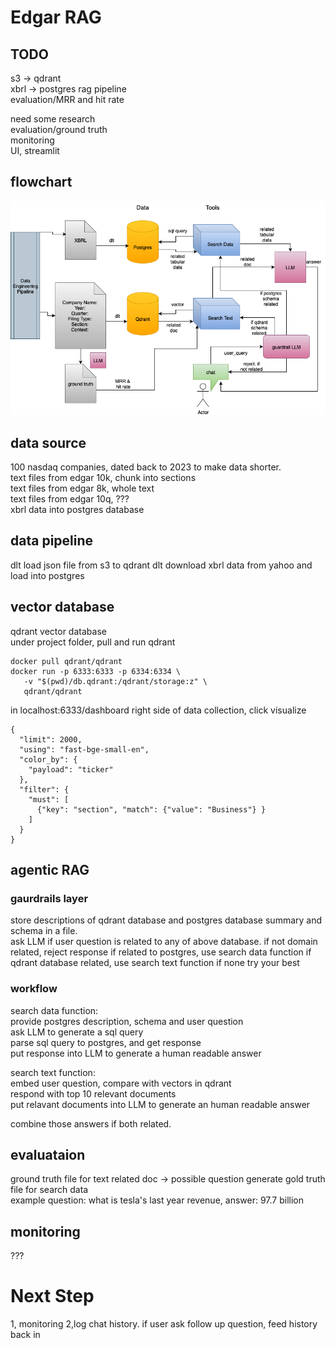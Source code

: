 # Edgar RAG
## TODO
s3 -> qdrant   
xbrl -> postgres
rag pipeline   
evaluation/MRR and hit rate    
   
need some research   
evaluation/ground truth   
monitoring   
UI, streamlit

## flowchart
![flowchart](images/RAG_pipeline_flowchart.drawio.png)

## data source
100 nasdaq companies, dated back to 2023 to make data shorter.   
text files from edgar 10k, chunk into sections   
text files from edgar 8k, whole text    
text files from edgar 10q, ???   
xbrl data into postgres database   

## data pipeline
dlt load json file from s3 to qdrant
dlt download xbrl data from yahoo and load into postgres   

## vector database
qdrant vector database   
under project folder, pull and run qdrant 
```
docker pull qdrant/qdrant
docker run -p 6333:6333 -p 6334:6334 \
   -v "$(pwd)/db.qdrant:/qdrant/storage:z" \
   qdrant/qdrant
```
in localhost:6333/dashboard
right side of data collection, click visualize
```
{
  "limit": 2000,
  "using": "fast-bge-small-en",
  "color_by": {
    "payload": "ticker"
  },
  "filter": {
    "must": [
      {"key": "section", "match": {"value": "Business"} }
    ]
  }
}
```

## agentic RAG
### gaurdrails layer
store descriptions of qdrant database and postgres database summary and schema in a file.    
ask LLM if user question is related to any of above database. 
if not domain related, reject response
if related to postgres, use search data function
if qdrant database related, use search text function
if none try your best

### workflow
search data function:   
provide postgres description, schema and user question   
ask LLM to generate a sql query    
parse sql query to postgres, and get response   
put response into LLM to generate a human readable answer   

search text function:   
embed user question, compare with vectors in qdrant   
respond with top 10 relevant documents   
put relavant documents into LLM to generate an human readable answer   
   
combine those answers if both related.    

## evaluataion
ground truth file for text
related doc -> possible question
generate gold truth file for search data   
example
question: what is tesla's last year revenue, answer: 97.7 billion  


## monitoring
???   

# Next Step
1, monitoring
2,log chat history. if user ask follow up question, feed history back in